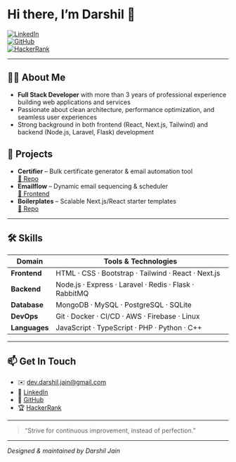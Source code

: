 <!--
  README.md for Darshil Jain’s GitHub Profile
  Generated on July 27, 2025
-->

# Hi there, I’m Darshil 👋

[![LinkedIn](https://img.shields.io/badge/LinkedIn-@darshil--jain-blue)](https://www.linkedin.com/in/darshil-jain-9aa43a126)  
[![GitHub](https://img.shields.io/badge/GitHub-@pihujain9898-black)](https://github.com/pihujain9898)  
[![HackerRank](https://img.shields.io/badge/HackerRank-5★-green)](https://www.hackerrank.com/profile/2020pgicadarshi1)  

---

## 👨‍💻 About Me

- **Full Stack Developer** with more than 3 years of professional experience building web applications and services 
- Passionate about clean architecture, performance optimization, and seamless user experiences  
- Strong background in both frontend (React, Next.js, Tailwind) and backend (Node.js, Laravel, Flask) development  



## 🚀 Projects

- **Certifier** – Bulk certificate generator & email automation tool  
  [🔗 Repo](https://github.com/pihujain9898/certifier)  
- **Emailflow** – Dynamic email sequencing & scheduler  
  [🔗 Frontend](https://github.com/RIDHIJAIN1/EmailflowFrontend)  
- **Boilerplates** – Scalable Next.js/React starter templates  
  [🔗 Repo](https://github.com/pihujain9898/react-boilerplate)  

---

## 🛠️ Skills

| Domain       | Tools & Technologies                                    |
| ------------ | -------------------------------------------------------- |
| **Frontend** | HTML · CSS · Bootstrap · Tailwind · React · Next.js      |
| **Backend**  | Node.js · Express · Laravel · Redis · Flask · RabbitMQ   |
| **Database** | MongoDB · MySQL · PostgreSQL · SQLite                    |
| **DevOps**   | Git · Docker · CI/CD · AWS · Firebase · Linux            |
| **Languages**| JavaScript · TypeScript · PHP · Python · C++             |

---

## 📫 Get In Touch

- ✉️ [dev.darshil.jain@gmail.com](mailto:dev.darshil.jain@gmail.com)  
- 🔗 [LinkedIn](https://www.linkedin.com/in/darshil-jain-9aa43a126)  
- 🐙 [GitHub](https://github.com/pihujain9898)  
- 🏆 [HackerRank](https://www.hackerrank.com/profile/2020pgicadarshi1)  

---

> “Strive for continuous improvement, instead of perfection.”  

---

*Designed & maintained by Darshil Jain*  
